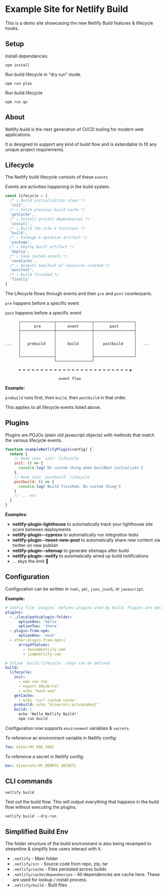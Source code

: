 # Example Site for Netlify Build

This is a demo site showcasing the new Netlify Build features & lifecycle hooks.

## Setup

Install dependancies

```
npm install
```

Run build lifecycle in "dry run" mode.

```
npm run plan
```

Run build lifecycle

```
npm run go
```

## About

Netlify build is the next generation of CI/CD tooling for modern web applications.

It is designed to support any kind of build flow and is extendable to fit any unique project requirements.

## Lifecycle

The Netlify build lifecycle consists of these `events`

Events are activities happening in the build system.

```js
const lifecycle = [
  /* ↓ Build initialization steps */
  'init',
  /* ↓ Fetch previous build cache */
  'getCache',
  /* ↓ Install project dependancies */
  'install',
  /* ↓ Build the site & functions */
  'build',
  /* ↓ Package & optimize artifact */
  'package',
  /* ↓ Deploy built artifact */
  'deploy',
  /* ↓ Save cached assets */
  'saveCache',
  /* ↓ Outputs manifest of resources created */
  'manifest',
  /* ↓ Build finished */
  'finally'
]
```

The Lifecycle flows through events and their `pre` and `post` counterparts.

`pre` happens before a specific event

`post` happens before a specific event

```
      ┌───────────────┬────────────────┬──────────────────┐
      │      pre      │     event      │       post       │
      ├───────────────┼────────────────┼──────────────────┤
      │               │                │                  │
      │               │                │                  │
...   │   prebuild    │     build      │    postbuild     │   ...
      │               │                │                  │
      │               │                │                  │
      └───────────────┤                ├──────────────────┘
                      └────────────────┘

      ━ ━ ━ ━ ━ ━ ━ ━ ━ ━ ━ ━ ━ ━ ━ ━ ━ ━ ━ ━ ━ ━ ━ ━ ━ ▶

                        event flow
```

**Example:**

`prebuild` runs first, then `build`, then `postbuild` in that order.

This applies to all lifecycle events listed above.

## Plugins

Plugins are POJOs (plain old javascript objects) with methods that match the various lifecycle events.

```js
function exampleNetlifyPlugin(config) {
  return {
    // Hook into `init` lifecycle
    init: () => {
      console.log('Do custom thing when buildbot initializes')
    },
    // Hook into `postbuild` lifecycle
    postbuild: () => {
      console.log('Build finished. Do custom thing')
    }
    // ... etc
  }
}
```

**Examples:**

- **netlify-plugin-lighthouse** to automatically track your lighthouse site score between deployments
- **netlify-plugin--cypress** to automatically run integration tests
- **netlify-plugin--tweet-new-post** to automatically share new content via twitter on new publish
- **netlify-plugin--sitemap** to generate sitemaps after build
- **netlify-plugin--notify** to automatically wired up build notifications
- ... skys the limit 🌈


## Configuration

Configuration can be written in `toml`, `yml`, `json`, `json5`, or `javascript`.

**Example:**

```yml
# Config file `plugins` defines plugins used by build. Plugins are optional
plugins:
  - ./localpath/plugin-folder:
      optionOne: 'hello'
      optionTwo: 'there'
  - plugin-from-npm:
      optionOne: 'neat'
  - other-plugin-from-npm::
      arrayOfValues:
        - david@netlify.com
        - jim@netlify.com

# Inline `build.lifecycle` steps can be defined
build:
  lifecycle:
    init:
      - npm run foo
      - export VALUE=lol
      - echo "much wow"
    getCache:
      - echo 'curl custom cache'
    prebuild: echo "${secrets:privateKey}"
    build: |
      echo 'Hello Netlify Build!'
      npm run build
```

Configuration now supports `environment` variables & `secrets`.

To reference an environment variable in Netlify config:

```yml
foo: ${env:MY_ENV_VAR}
```

To reference a secret in Netlify config:

```yml
bar: ${secrets:MY_REMOTE_SECRET}
```

## CLI commands

```
netlify build
```

Test out the build flow. This will output everything that happens in the build flow without executing the plugins.

```
netlify build --dry-run
```

## Simplified Build Env

The folder structure of the build environment is also being revamped to streamline & simplify how users interact with it.

- `.netlify` - Main folder
- `.netlify/src` - Source code from repo, zip, tar
- `.netlify/cache` - Files persisted across builds
- `.netlify/cache/dependencies` - All dependencies are cache here. These are used for lookup / install process.
- `.netlify/build` - Built files
